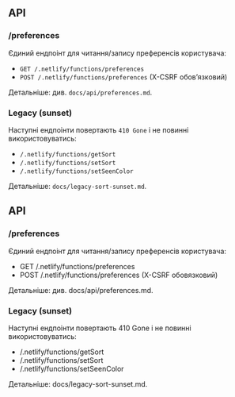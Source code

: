 ## API

### /preferences
Єдиний ендпоінт для читання/запису преференсів користувача:
- `GET /.netlify/functions/preferences`
- `POST /.netlify/functions/preferences` (X-CSRF обов’язковий)

Детальніше: див. `docs/api/preferences.md`.

### Legacy (sunset)
Наступні ендпоінти повертають `410 Gone` і не повинні використовуватись:
- `/.netlify/functions/getSort`
- `/.netlify/functions/setSort`
- `/.netlify/functions/setSeenColor`

Детальніше: `docs/legacy-sort-sunset.md`.
## API

### /preferences
Єдиний ендпоінт для читання/запису преференсів користувача:
- GET /.netlify/functions/preferences
- POST /.netlify/functions/preferences (X-CSRF обовязковий)

Детальніше: див. docs/api/preferences.md.

### Legacy (sunset)
Наступні ендпоінти повертають 410 Gone і не повинні використовуватись:
- /.netlify/functions/getSort
- /.netlify/functions/setSort
- /.netlify/functions/setSeenColor

Детальніше: docs/legacy-sort-sunset.md.
